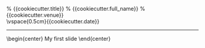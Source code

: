 % {{cookiecutter.title}}
% {{cookiecutter.full_name}}
% {{cookiecutter.venue}}\
  \vspace{0.5cm}{{cookiecutter.date}}

---

\begin{center}
My first slide
\end{center}


